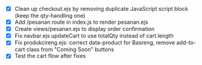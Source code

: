 - [x] Clean up checkout.ejs by removing duplicate JavaScript script block (keep the qty-handling one)
- [x] Add /pesanan route in index.js to render pesanan.ejs
- [x] Create views/pesanan.ejs to display order confirmation
- [x] Fix navbar.ejs updateCart to use totalQty instead of cart.length
- [x] Fix produkcireng.ejs: correct data-product for Basreng, remove add-to-cart class from "Coming Soon" buttons
- [x] Test the cart flow after fixes
